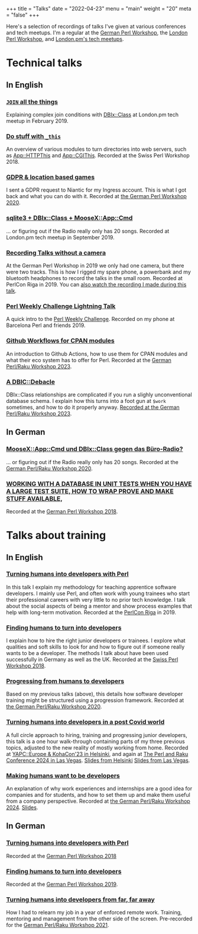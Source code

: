 +++
title = "Talks"
date = "2022-04-23"
menu = "main"
weight = "20"
meta = "false"
+++

Here's a selection of recordings of talks I've given at various conferences and tech meetups. I'm a regular at the [German Perl Workshop](https://www.perl-workshop.de/), the [London Perl Workshop](https://londonperlworkshop.org), and [London.pm's tech meetups](http://london.pm.org/history/).

Technical talks
===

In English
---

### [`JOIN` all the things](https://www.youtube.com/watch?v=XcxljMZY0IM)
Explaining complex join conditions with [DBIx::Class](https://metacpan.org/pod/DBIx::Class) at London.pm tech meetup in February 2019.

### [Do stuff with `_this`](https://www.youtube.com/watch?v=b33MDXyl3Mw&t=26126)
An overview of various modules to turn directories into web servers, such as [App::HTTPThis](https://metacpan.org/dist/App-HTTPThis) and [App::CGIThis](https://metacpan.org/pod/App::CGIThis). Recorded at the Swiss Perl Workshop 2018.

### [GDPR & location based games](https://www.youtube.com/watch?v=ofFPnz3wtfg)
I sent a GDPR request to Niantic for my Ingress account. This is what I got back and what you can do with it. Recorded at [the German Perl Workshop 2020](https://act.yapc.eu/gpw2020/talk/7741).

### [sqlite3 + DBIx::Class + MooseX::App::Cmd](https://www.youtube.com/watch?v=aTIfe_NLa0c)
… or figuring out if the Radio really only has 20 songs. Recorded at London.pm tech meetup in September 2019.

### [Recording Talks without a camera](https://youtu.be/3kqhOvc2DuA?t=955)
At the German Perl Workshop in 2019 we only had one camera, but there were two tracks. This is how I rigged my spare phone, a powerbank and my bluetooth headphones to record the talks in the small room. Recorded at PerlCon Riga in 2019. You can [also watch the recording I made during this talk](https://www.youtube.com/watch?v=689wFYy0uLI).

### [Perl Weekly Challenge Lightning Talk](https://www.youtube.com/watch?v=GEaw9sWC2yk)
A quick intro to the [Perl Weekly Challenge](https://theweeklychallenge.org/). Recorded on my phone at Barcelona Perl and friends 2019.

### [Github Workflows for CPAN modules](https://www.youtube.com/watch?v=1d-IXMziw_k)
An introduction to Github Actions, how to use them for CPAN modules and what their eco system has to offer for Perl. Recorded at the [German Perl/Raku Workshop 2023](https://act.yapc.eu/gpw2023/talk/7837).

### [A DBIC::Debacle](https://www.youtube.com/watch?v=Zum9kcKy578)
DBIx::Class relationships are complicated if you run a slighly unconventional database schema. I explain how this turns into a foot gun at `$work` sometimes, and how to do it properly anyway. [Recorded at the German Perl/Raku Workshop 2023](https://act.yapc.eu/gpw2023/talk/7836).

In German
---

### [MooseX::App::Cmd und DBIx::Class gegen das Büro-Radio?](https://www.youtube.com/watch?v=7PbxlcQQPmQ)
… or figuring out if the Radio really only has 20 songs. Recorded at the [German Perl/Raku Workshop 2020](https://act.yapc.eu/gpw2020/talk/7709).

### [WORKING WITH A DATABASE IN UNIT TESTS WHEN YOU HAVE A LARGE TEST SUITE, HOW TO WRAP PROVE AND MAKE STUFF AVAILABLE,](https://www.youtube.com/watch?v=HOWni_Wc-GI)
Recorded at the [German Perl Workshop 2018](https://act.yapc.eu/gpw2018/talk/7357).

Talks about training
===

In English
---

### [Turning humans into developers with Perl](https://www.youtube.com/watch?v=XeqTgVErzuY)
In this talk I explain my methodology for teaching apprentice software developers. I mainly use Perl, and often work with young trainees who start their professional careers with very little to no prior tech knowledge. I talk about the social aspects of being a mentor and show process examples that help with long-term motivation. Recorded at the [PerlCon Riga](https://perlcon.eu/talk/127) in 2019.

### [Finding humans to turn into developers](https://www.youtube.com/watch?v=b33MDXyl3Mw&t=6150s)
I explain how to hire the right junior developers or trainees. I explore what qualities and soft skills to look for and how to figure out if someone really wants to be a developer. The methods I talk about have been used successfully in Germany as well as the UK. Recorded at the [Swiss Perl Workshop 2018](http://act.perl-workshop.ch/spw2018/talk/7518).

### [Progressing from humans to developers](https://www.youtube.com/watch?v=zq6g2OPXlx0)
Based on my previous talks (above), this details how software developer training might be structured using a progression framework. Recorded at [the German Perl/Raku Workshop 2020](https://act.yapc.eu/gpw2020/talk/7708).

### [Turning humans into developers in a post Covid world](https://www.youtube.com/watch?v=PC5uKgsyKkc)
A full circle approach to hiring, training and progressing junior developers, this talk is a one hour walk-through containing parts of my three previous topics, adjusted to the new reality of mostly working from home. Recorded at [YAPC::Europe & KohaCon'23 in Helsinki](https://perlkohacon.fi/Schedule.html#Wednesday?talk_id=47), and again at [The Perl and Raku Conference 2024 in Las Vegas](https://youtu.be/5rtsEbcBK1s). [Slides from Helsinki](talk-yapc-koha-2023-turning-humans-into-developers-post-covid.pdf) [Slides from Las Vegas](talk-tprc-2024-turning-humans-into-developers-post-covid.pdf).

### [Making humans want to be developers](https://www.youtube.com/watch?v=dvk_F0Tna2A)
An explanation of why work experiences and internships are a good idea for companies and for students, and how to set them up and make them useful from a company perspective. Recorded at [the German Perl/Raku Workshop 2024](https://act.yapc.eu/gpw2024/talk/7860). [Slides](talk-gpw-2024-making-humans-want-to-be-developers.pdf).

In German
---

### [Turning humans into developers with Perl](https://www.youtube.com/watch?v=vmZBQVuEFPE)
Recorded at the [German Perl Workshop 2018](https://act.yapc.eu/gpw2018/talk/7278)

### [Finding humans to turn into developers](https://www.youtube.com/watch?v=MxCYOz1lwRA)
Recorded at the [German Perl Workshop 2019](https://act.yapc.eu/gpw2019/talk/7587).

### [Turning humans into developers from far, far away](https://media.ccc.de/v/turning-humans-into-developers-from-far-far-away)
How I had to relearn my job in a year of enforced remote work. Training, mentoring and management from the other side of the screen. Pre-recorded for the [German Perl/Raku Workshop 2021](https://act.yapc.eu/gpw2021/talk/7757).
